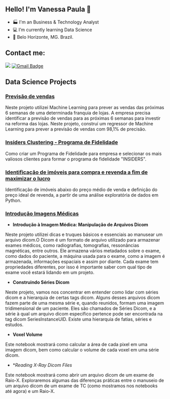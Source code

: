 ## Hello! I'm Vanessa Paula 👋

- 🏭 I'm an Business & Technology Analyst
- 💻 I’m currently learning Data Science
- 📍 Belo Horizonte, MG. Brazil.

## Contact me:
[<img src="https://img.shields.io/badge/linkedin-%230077B5.svg?&style=for-the-badge&logo=linkedin&logoColor=white" />](https://www.linkedin.com/in/vanessa-paula-b826312a/)
[![Gmail Badge](https://img.shields.io/badge/Gmail-D14836?style=for-the-badge&logo=gmail&logoColor=white&link=mailto:vpaula247@gmail.com)](mailto:vpaula247@gmail.com)

## Data Science Projects


### [Previsão de vendas](https://github.com/vpaula07/RossmannSalesForescast)

Neste projeto utilizei Machine Learning para prever as vendas das próximas 6 semanas de uma determinada franquia de lojas. A empresa precisa identificar a previsão de vendas para as próximas 6 semanas para investir na reforma das lojas. Neste projeto, construí um regressor de Machine Learning para prever a previsão de vendas com 98,1% de precisão.

### [Insiders Clustering - Programa de Fidelidade](https://github.com/vpaula07/InsidersClustering)

 Como criar um Programa de Fidelidade para empresa e selecionar os mais valiosos clientes para formar o programa de fidelidade "INSIDERS". 

### [Identificação de imóveis para compra e revenda a fim de maximizar o lucro ](https://github.com/vpaula07/kc_house_data)

Identificação de imóveis abaixo do preço médio de venda e definição do preço ideal de revenda, a partir de uma análise exploratória de dados em Python.

### [Introdução Imagens Médicas](https://github.com/vpaula07/IA_Medicina_Ciencia_Dados)

- **Introdução à Imagem Médica: Manipulação de Arquivos Dicom**

Neste projeto utilizei dicas e truques básicos e essenciais ao manusear um arquivo dicom.O Dicom é um formato de arquivo utilizado para armazenar exames médicos, como radiografias, tomografias, ressonâncias magnéticas, entre outros. Ele armazena vários metadados sobre o exame, como dados do paciente, a máquina usada para o exame, como a imagem é armazenada, informações espaciais e assim por diante. Cada exame tem propriedades diferentes, por isso é importante saber com qual tipo de exame você estará lidando em um projeto.

- **Construindo Séries Dicom**

Neste projeto, vamos nos concentrar em entender como lidar com séries dicom e a hierarquia de certas tags dicom.
Alguns desses arquivos dicom fazem parte de uma mesma série e, quando reunidos, formam uma imagem tridimensional de um paciente. Eles são chamados de Séries Dicom, e a série à qual um arquivo dicom específico pertence pode ser encontrada na tag dicom SeriesInstanceUID. Existe uma hierarquia de fatias, séries e estudos.

- **Voxel Volume**

Este notebook mostrará como calcular a área de cada pixel em uma imagem dicom, bem como calcular o volume de cada voxel em uma série dicom.

- **Reading X-Ray Dicom Files*

Este notebook mostrará como abrir um arquivo dicom de um exame de Raio-X. Exploraremos algumas das diferenças práticas entre o manuseio de um arquivo dicom de um exame de TC (como mostramos nos notebooks até agora) e um Raio-X.

<!--

## Languages and Tools
[![Top Langs](https://github-readme-stats.vercel.app/api/top-langs/?username=anuraghazra)](https://github.com/anuraghazra/github-readme-stats)
-->
